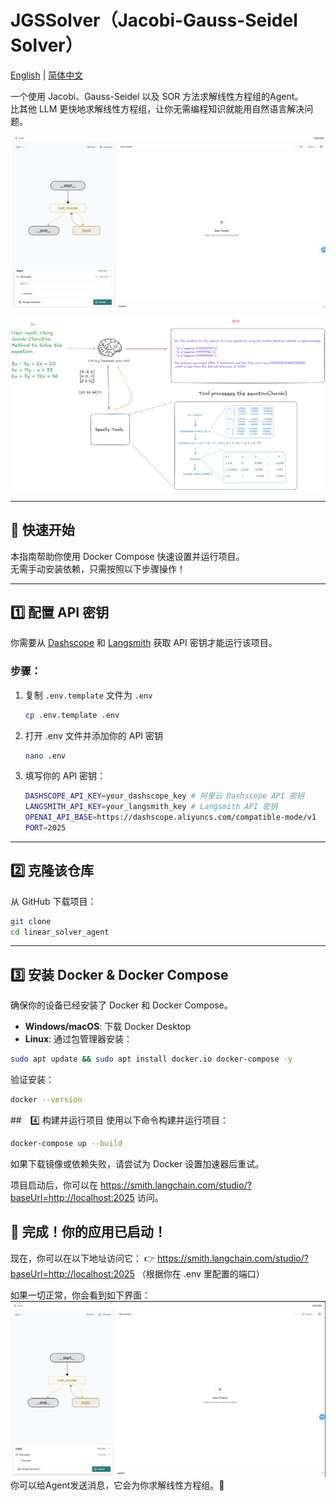 # JGSSolver（Jacobi-Gauss-Seidel Solver）
[English](../readme.md) | [简体中文](readme_zh.md)

一个使用 Jacobi、Gauss-Seidel 以及 SOR 方法求解线性方程组的Agent。  
比其他 LLM 更快地求解线性方程组，让你无需编程知识就能用自然语言解决问题。

![JGSSolver](../images/JGSSolver.gif)

![JGSSolver](../images/JGSSolver.png)

---

## 🚀 快速开始

本指南帮助你使用 Docker Compose 快速设置并运行项目。  
无需手动安装依赖，只需按照以下步骤操作！

---

## 1️⃣ 配置 API 密钥

你需要从 [Dashscope](https://help.aliyun.com/zh/model-studio/developer-reference/get-api-key?spm=a2c4g.11186623.0.0.74b04823ga7w7T) 和 [Langsmith](https://docs.smith.langchain.com/administration/how_to_guides/organization_management/create_account_api_key) 获取 API 密钥才能运行该项目。

### 步骤：
1. 复制 `.env.template` 文件为 `.env`
    ```bash
    cp .env.template .env
    ```
2. 打开 .env 文件并添加你的 API 密钥
    ```bash
    nano .env
    ```
3. 填写你的 API 密钥：
    ```bash
    DASHSCOPE_API_KEY=your_dashscope_key # 阿里云 Dashscope API 密钥
    LANGSMITH_API_KEY=your_langsmith_key # Langsmith API 密钥
    OPENAI_API_BASE=https://dashscope.aliyuncs.com/compatible-mode/v1
    PORT=2025
    ```
---

## 2️⃣ 克隆该仓库

从 GitHub 下载项目：
```bash
git clone
cd linear_solver_agent
```

---

## 3️⃣ 安装 Docker & Docker Compose

确保你的设备已经安装了 Docker 和 Docker Compose。

* **Windows/macOS**: 下载 Docker Desktop
* **Linux**: 通过包管理器安装：

```bash
sudo apt update && sudo apt install docker.io docker-compose -y
```

验证安装：
```bash
docker --version
```

##　4️⃣ 构建并运行项目
使用以下命令构建并运行项目：
```bash
docker-compose up --build
```
如果下载镜像或依赖失败，请尝试为 Docker 设置加速器后重试。

项目启动后，你可以在 https://smith.langchain.com/studio/?baseUrl=http://localhost:2025 访问。

## 🎯 完成！你的应用已启动！
现在，你可以在以下地址访问它： 👉 https://smith.langchain.com/studio/?baseUrl=http://localhost:2025 （根据你在 .env 里配置的端口）

如果一切正常，你会看到如下界面：
![JGSSolver](../images/UI.png)
你可以给Agent发送消息，它会为你求解线性方程组。🤗